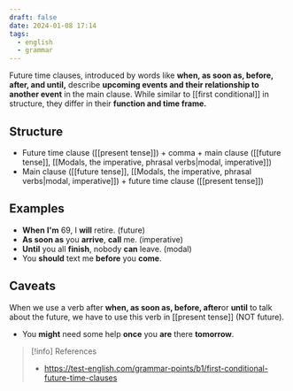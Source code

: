 ```yaml
---
draft: false
date: 2024-01-08 17:14
tags:
  - english
  - grammar
---
```


Future time clauses, introduced by words like **when, as soon as, before, after, and until,** describe **upcoming events and their relationship to another event** in the main clause. While similar to [[first conditional]] in structure, they differ in their **function and time frame.**

## Structure
- Future time clause ([[present tense]]) + comma + main clause ([[future tense]], [[Modals, the imperative, phrasal verbs|modal, imperative]])
- Main clause ([[future tense]], [[Modals, the imperative, phrasal verbs|modal, imperative]]) + future time clause ([[present tense]]) 

## Examples
- **When** **I'm** 69, I **will** retire. (future)
- **As soon as** you **arrive**, **call** me. (imperative)
- **Until** you all **finish**, nobody **can** leave. (modal)
- You **should** text me **before** you **come**.

## Caveats
When we use a verb after **when, as soon as, before, after**or **until** to talk about the future, we have to use this verb in [[present tense]] (NOT future).
- You **might** need some help **once** you **are** there **tomorrow**.


> [!info] References
> - https://test-english.com/grammar-points/b1/first-conditional-future-time-clauses
